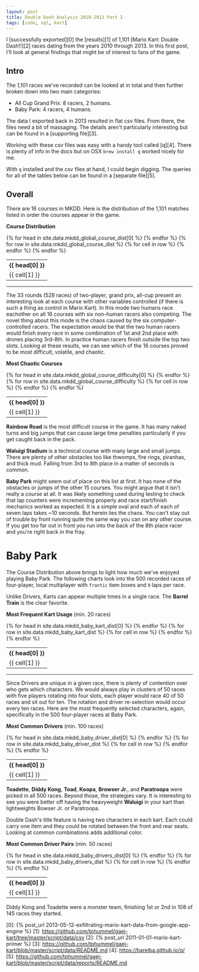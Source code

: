 ```yaml
---
layout: post
title: Double Dash Analysis 2010-2013 Part I
tags: [code, sql, kart]
---
```


I [successfully exported][0] the [results][1] of 1,101 [Mario Kart: Double Dash!!][2] races dating from the years 2010 through 2013. In this first post, I'll look at general findings that might be of interest to fans of the game.

## Intro

The 1,101 races we've recorded can be looked at in total and then further broken down into two main categories:

- All Cup Grand Prix: 8 racers, 2 humans.
- Baby Park: 4 racers, 4 humans.

The data I exported back in 2013 resulted in flat csv files. From there, the files need a bit of massaging. The details aren't particularly interesting but can be found in a [supporting file][3].

Working with these csv files was easy with a handy tool called [q][4]. There is plenty of info in the docs but on OSX `brew install q` worked nicely for me.

With `q` installed and the csv files at hand, I could begin digging. The queries for all of the tables below can be found in a [separate file][5].

## Overall

There are 16 courses in MKDD. Here is the distribution of the 1,101 matches listed in order the courses appear in the game.

__Course Distribution__

<table class="table"><tbody>
<tr>
  {% for head in site.data.mkdd_global_course_dist[0] %}
    <th>{{ head[0] }}</th>
  {% endfor %}
</tr>
{% for row in site.data.mkdd_global_course_dist %}
  <tr>
  {% for cell in row %}
    <td>{{ cell[1] }}</td>
  {% endfor %}
  </tr>
{% endfor %}
</tbody></table>

---

The 33 rounds (528 races) of two-player, grand prix, all-cup present an interesting look at each course with other variables controlled (if there is such a thing as control in Mario Kart). In this mode two humans race eachother on all 16 courses with six non-human racers also competing. The novel thing about this mode is the chaos caused by the six computer-controlled racers. The expectation would be that the two human racers would finish every race in some combination of 1st and 2nd place with drones placing 3rd-8th. In practice human racers finish outside the top two slots. Looking at these results, we can see which of the 16 courses proved to be most difficult, volatile, and chaotic.

__Most Chaotic Courses__

<table class="table"><tbody>
<tr>
  {% for head in site.data.mkdd_global_course_difficulty[0] %}
    <th>{{ head[0] }}</th>
  {% endfor %}
</tr>
{% for row in site.data.mkdd_global_course_difficulty %}
  <tr>
  {% for cell in row %}
    <td>{{ cell[1] }}</td>
  {% endfor %}
  </tr>
{% endfor %}
</tbody></table>

**Rainbow Road** is the most difficult course in the game. It has many naked turns and big jumps that can cause large time penalties particularly if you get caught back in the pack.

**Waluigi Stadium** is a technical course with many large and small jumps. There are plenty of other obstacles too like thwomps, fire rings, piranhas, and thick mud. Falling from 3rd to 8th place in a matter of seconds is common.

**Baby Park** might seem out of place on this list at first. It has none of the obstacles or jumps of the other 15 courses. You might argue that it isn't really a _course_ at all. It was likely something used during testing to check that lap counters were incrementing properly and race start/finish mechanics worked as expected. It is a simple oval and each of each of seven laps takes ~10 seconds. But herein lies the chaos. You can't stay out of trouble by front running quite the same way you can on any other course. If you get too far out in front you run into the back of the 8th place racer and you're right back in the fray.

# Baby Park

The Course Distribution above brings to light how much we've enjoyed playing Baby Park. The following charts look into the 500 recorded races of four-player, local multiplayer with `frantic` item boxes and `9` laps per race.

Unlike Drivers, Karts can appear multiple times in a single race. The **Barrel Train** is the clear favorite.

__Most Frequent Kart Usage__ (min. 20 races)

<table class="table"><tbody>
<tr>
  {% for head in site.data.mkdd_baby_kart_dist[0] %}
    <th>{{ head[0] }}</th>
  {% endfor %}
</tr>
{% for row in site.data.mkdd_baby_kart_dist %}
  <tr>
  {% for cell in row %}
    <td>{{ cell[1] }}</td>
  {% endfor %}
  </tr>
{% endfor %}
</tbody></table>

---

Since Drivers are unique in a given race, there is plenty of contention over who gets which characters. We would always play in clusters of 50 races with five players rotating into four slots, each player would race 40 of 50 races and sit out for ten. The rotation and driver re-selection would occur every ten races. Here are the most frequently selected characters, again, specifically in the 500 four-player races at Baby Park.

__Most Common Drivers__ (min. 100 races)

<table class="table"><tbody>
<tr>
  {% for head in site.data.mkdd_baby_driver_dist[0] %}
    <th>{{ head[0] }}</th>
  {% endfor %}
</tr>
{% for row in site.data.mkdd_baby_driver_dist %}
  <tr>
  {% for cell in row %}
    <td>{{ cell[1] }}</td>
  {% endfor %}
  </tr>
{% endfor %}
</tbody></table>

**Toadette**, **Diddy Kong**, **Toad**, **Koopa**, **Browser Jr.**, and **Paratroopa** were picked in all 500 races. Beyond those, the strategies vary. It is interesting to see you were better off having the heavyweight **Waluigi** in your kart than lightweights Bowser Jr. or Paratroopa.

Double Dash's title feature is having two characters in each kart. Each could carry one item and they could be rotated between the front and rear seats. Looking at common combinations adds additional color.

__Most Common Driver Pairs__ (min. 50 races)

<table class="table"><tbody>
<tr>
  {% for head in site.data.mkdd_baby_drivers_dist[0] %}
    <th>{{ head[0] }}</th>
  {% endfor %}
</tr>
{% for row in site.data.mkdd_baby_drivers_dist %}
  <tr>
  {% for cell in row %}
    <td>{{ cell[1] }}</td>
  {% endfor %}
  </tr>
{% endfor %}
</tbody></table>

Diddy Kong and Toadette were a monster team, finishing 1st or 2nd in 108 of 145 races they started.

  [0]: {% post_url 2013-05-12-exfiltrating-mario-kart-data-from-google-app-engine %}
  [1]: https://github.com/tphummel/gaej-kart/tree/master/script/data/csv
  [2]: {% post_url 2011-01-01-mario-kart-primer %}
  [3]: https://github.com/tphummel/gaej-kart/blob/master/script/data/README.md
  [4]: https://harelba.github.io/q/
  [5]: https://github.com/tphummel/gaej-kart/blob/master/script/data/reports/README.md
